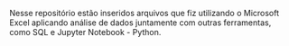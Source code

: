 <p align="left">Nesse repositório estão inseridos arquivos que fiz utilizando o Microsoft Excel aplicando análise de dados juntamente com outras ferramentas, como SQL e Jupyter Notebook - Python.</p>

###
